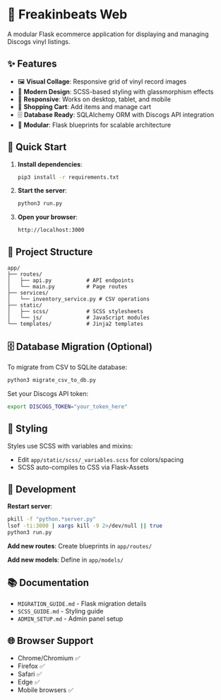 # 🎵 Freakinbeats Web

A modular Flask ecommerce application for displaying and managing Discogs vinyl listings.

## ✨ Features

- 🖼️ **Visual Collage**: Responsive grid of vinyl record images
- 🎨 **Modern Design**: SCSS-based styling with glassmorphism effects
- 📱 **Responsive**: Works on desktop, tablet, and mobile
- 🛒 **Shopping Cart**: Add items and manage cart
- 🗄️ **Database Ready**: SQLAlchemy ORM with Discogs API integration
- 🔧 **Modular**: Flask blueprints for scalable architecture

## 🚀 Quick Start

1. **Install dependencies**:
   ```bash
   pip3 install -r requirements.txt
   ```

2. **Start the server**:
   ```bash
   python3 run.py
   ```

3. **Open your browser**:
   ```
   http://localhost:3000
   ```

## 📁 Project Structure

```
app/
├── routes/
│   ├── api.py           # API endpoints
│   └── main.py          # Page routes
├── services/
│   └── inventory_service.py # CSV operations
├── static/
│   ├── scss/            # SCSS stylesheets
│   └── js/              # JavaScript modules
└── templates/           # Jinja2 templates
```

## 🗄️ Database Migration (Optional)

To migrate from CSV to SQLite database:

```bash
python3 migrate_csv_to_db.py
```

Set your Discogs API token:
```bash
export DISCOGS_TOKEN="your_token_here"
```

## 🎨 Styling

Styles use SCSS with variables and mixins:
- Edit `app/static/scss/_variables.scss` for colors/spacing
- SCSS auto-compiles to CSS via Flask-Assets

## 🔧 Development

**Restart server**:
```bash
pkill -f "python.*server.py"
lsof -ti:3000 | xargs kill -9 2>/dev/null || true
python3 run.py
```

**Add new routes**: Create blueprints in `app/routes/`

**Add new models**: Define in `app/models/`

## 📚 Documentation

- `MIGRATION_GUIDE.md` - Flask migration details
- `SCSS_GUIDE.md` - Styling guide
- `ADMIN_SETUP.md` - Admin panel setup

## 🌐 Browser Support

- Chrome/Chromium ✅
- Firefox ✅
- Safari ✅
- Edge ✅
- Mobile browsers ✅
